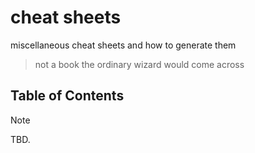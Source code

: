 # cheat sheets
miscellaneous cheat sheets and how to generate them
> not a book the ordinary wizard would come across

## Table of Contents
> [!NOTE]
> TBD.
